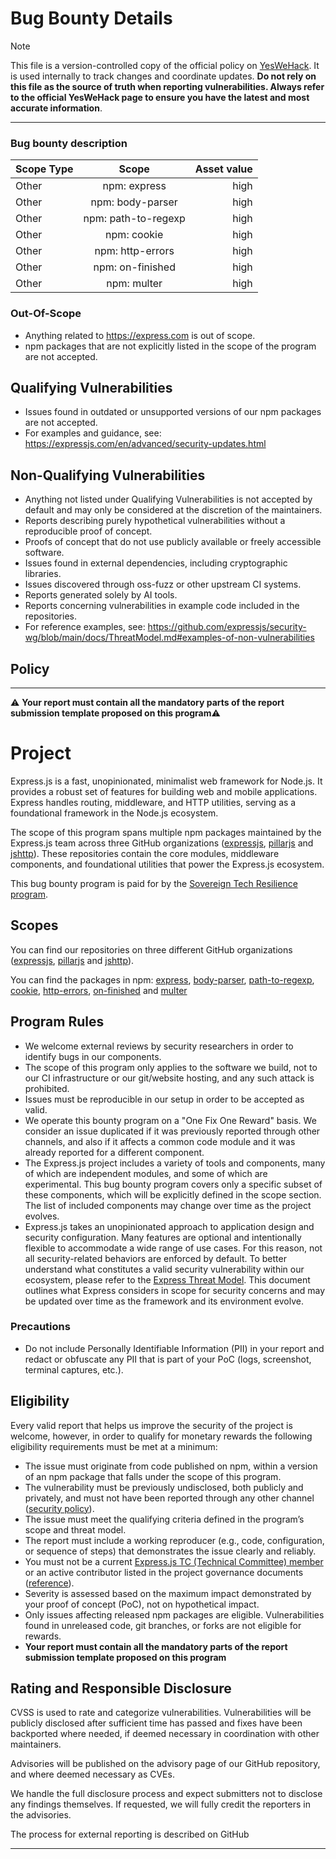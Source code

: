 # Bug Bounty Details

> [!NOTE]  
> This file is a version-controlled copy of the official policy on [YesWeHack](https://yeswehack.com/business-units/sovereign-tech-fund/programs/express-js-bug-bounty-program).
It is used internally to track changes and coordinate updates.
**Do not rely on this file as the source of truth when reporting vulnerabilities. Always refer to the official YesWeHack page to ensure you have the latest and most accurate information**.

----


### Bug bounty description

| Scope Type   |      Scope      |  Asset value |
|----------|:-------------:|------:|
| Other |  npm: express | high |
| Other |  npm: body-parser | high |
| Other |  npm: path-to-regexp | high |
| Other |  npm: cookie | high |
| Other |  npm: http-errors | high |
| Other |  npm: on-finished | high |
| Other |  npm: multer | high |


### Out-Of-Scope
- Anything related to https://express.com is out of scope.
- npm packages that are not explicitly listed in the scope of the program are not accepted.


## Qualifying Vulnerabilities
- Issues found in outdated or unsupported versions of our npm packages are not accepted.
- For examples and guidance, see: https://expressjs.com/en/advanced/security-updates.html


## Non-Qualifying Vulnerabilities

- Anything not listed under Qualifying Vulnerabilities is not accepted by default and may only be considered at the discretion of the maintainers.
- Reports describing purely hypothetical vulnerabilities without a reproducible proof of concept.
- Proofs of concept that do not use publicly available or freely accessible software.
- Issues found in external dependencies, including cryptographic libraries.
- Issues discovered through oss-fuzz or other upstream CI systems.
- Reports generated solely by AI tools.
- Reports concerning vulnerabilities in example code included in the repositories.
- For reference examples, see: https://github.com/expressjs/security-wg/blob/main/docs/ThreatModel.md#examples-of-non-vulnerabilities


## Policy

---

⚠️ **Your report must contain all the mandatory parts of the report submission template proposed on this program**⚠️

# Project


Express.js is a fast, unopinionated, minimalist web framework for Node.js. It provides a robust set of features for building web and mobile applications. Express handles routing, middleware, and HTTP utilities, serving as a foundational framework in the Node.js ecosystem.

The scope of this program spans multiple npm packages maintained by the Express.js team across three GitHub organizations ([expressjs](https://github.com/expressjs), [pillarjs](https://github.com/pillarjs) and [jshttp](https://github.com/jshttp)). These repositories contain the core modules, middleware components, and foundational utilities that power the Express.js ecosystem. 

This bug bounty program is paid for by the [Sovereign Tech Resilience program](https://www.sovereigntechfund.de/programs/bug-resilience).

## Scopes

You can find our repositories on three different GitHub organizations ([expressjs](https://github.com/expressjs), [pillarjs](https://github.com/pillarjs) and [jshttp](https://github.com/jshttp)).

You can find the packages in npm: [express](https://www.npmjs.com/package/express), [body-parser](https://www.npmjs.com/package/body-parser), [path-to-regexp](https://www.npmjs.com/package/path-to-regexp), [cookie](https://www.npmjs.com/package/cookie), [http-errors](https://www.npmjs.com/package/http-errors), [on-finished](https://www.npmjs.com/package/on-finished) and [multer](https://www.npmjs.com/package/multer)

## Program Rules

- We welcome external reviews by security researchers in order to identify bugs in our components.
- The scope of this program only applies to the software we build, not to our CI infrastructure or our git/website hosting, and any such attack is prohibited.
- Issues must be reproducible in our setup in order to be accepted as valid.
- We operate this bounty program on a "One Fix One Reward" basis. We consider an issue duplicated if it was previously reported through other channels, and also if it affects a common code module and it was already reported for a different component.
- The Express.js project includes a variety of tools and components, many of which are independent modules, and some of which are experimental. This bug bounty program covers only a specific subset of these components, which will be explicitly defined in the scope section. The list of included components may change over time as the project evolves.
- Express.js takes an unopinionated approach to application design and security configuration. Many features are optional and intentionally flexible to accommodate a wide range of use cases. For this reason, not all security-related behaviors are enforced by default. To better understand what constitutes a valid security vulnerability within our ecosystem, please refer to the [Express Threat Model](https://github.com/expressjs/security-wg/blob/main/docs/ThreatModel.md). This document outlines what Express considers in scope for security concerns and may be updated over time as the framework and its environment evolve.

### Precautions

- Do not include Personally Identifiable Information (PII) in your report and redact or obfuscate any PII that is part of your PoC (logs, screenshot, terminal captures, etc.).

## Eligibility

Every valid report that helps us improve the security of the project is welcome, however, in order to qualify for monetary rewards the following eligibility requirements must be met at a minimum:

- The issue must originate from code published on npm, within a version of an npm package that falls under the scope of this program.
- The vulnerability must be previously undisclosed, both publicly and privately, and must not have been reported through any other channel ([security policy](https://github.com/expressjs/.github/blob/master/SECURITY.md)).
- The issue must meet the qualifying criteria defined in the program’s scope and threat model.
- The report must include a working reproducer (e.g., code, configuration, or sequence of steps) that demonstrates the issue clearly and reliably.
- You must not be a current [Express.js TC (Technical Committee) member](https://github.com/expressjs/express#tc-technical-committee) or an active contributor listed in the project governance documents ([reference](https://github.com/expressjs/discussions/blob/master/docs/contributing/captains_and_committers.md)).
- Severity is assessed based on the maximum impact demonstrated by your proof of concept (PoC), not on hypothetical impact.
- Only issues affecting released npm packages are eligible. Vulnerabilities found in unreleased code, git branches, or forks are not eligible for rewards.
- **Your report must contain all the mandatory parts of the report submission template proposed on this program**



## Rating and Responsible Disclosure

CVSS is used to rate and categorize vulnerabilities. Vulnerabilities will be publicly disclosed after sufficient time has passed and fixes have been backported where needed, if deemed necessary in coordination with other maintainers.

Advisories will be published on the advisory page of our GitHub repository, and where deemed necessary as CVEs.

We handle the full disclosure process and expect submitters not to disclose any findings themselves. If requested, we will fully credit the reporters in the advisories.

The process for external reporting is described on GitHub

---